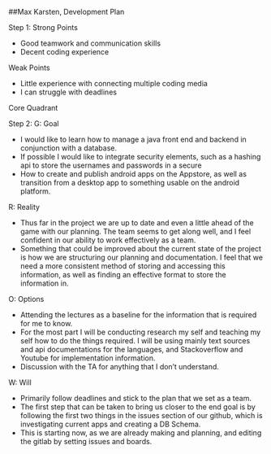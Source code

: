 ##Max Karsten, Development Plan

Step 1:
Strong Points
- Good teamwork and communication skills
- Decent coding experience 

Weak Points 
- Little experience with connecting multiple coding media 
- I can struggle with deadlines 

Core Quadrant

Step 2:
G: Goal
- I would like to learn how to manage a java front end and backend in conjunction with a database.
- If possible I would like to integrate security elements, such as a hashing api to store the usernames and passwords in a secure 
- How to create and publish android apps on the Appstore, as well as transition from a desktop app to something usable on the android platform.

R: Reality
- Thus far in the project we are up to date and even a little ahead of the game with our planning. The team seems to get along well, and I feel confident in our ability to work effectively as a team. 
- Something that could be improved about the current state of the project is how we are structuring our planning and documentation. I feel that we need a more consistent method of storing and accessing this information, as well as finding an effective format to store the information in. 

O: Options
- Attending the lectures as a baseline for the information that is required for me to know.
- For the most part I will be conducting research my self and teaching my self how to do the things required. I will be using mainly text sources and api documentations for the languages, and Stackoverflow and Youtube for implementation information.
- Discussion with the TA for anything that I don’t understand.

W: Will
- Primarily follow deadlines and stick to the plan that we set as a team.
- The first step that can be taken to bring us closer to the end goal is by following the first two things in the issues section of our github, which is investigating current apps and creating a DB Schema.
- This is starting now, as we are already making and planning, and editing the gitlab by setting issues and boards.

